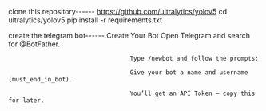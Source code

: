 clone this repository------ https://github.com/ultralytics/yolov5
                            cd ultralytics/yolov5
                            pip install -r requirements.txt

create the telegram bot------
                              Create Your Bot
                                      Open Telegram and search for @BotFather.

                                      Type /newbot and follow the prompts:

                                      Give your bot a name and username (must_end_in_bot).

                                      You’ll get an API Token — copy this for later.
